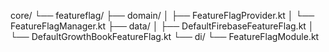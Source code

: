 core/
└── featureflag/
├── domain/
│   ├── FeatureFlagProvider.kt
│   └── FeatureFlagManager.kt
├── data/
│   ├── DefaultFirebaseFeatureFlag.kt
│   └── DefaultGrowthBookFeatureFlag.kt
└── di/
└── FeatureFlagModule.kt